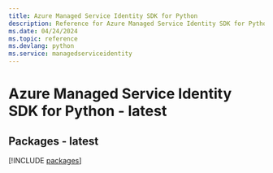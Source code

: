 ```yaml
---
title: Azure Managed Service Identity SDK for Python
description: Reference for Azure Managed Service Identity SDK for Python
ms.date: 04/24/2024
ms.topic: reference
ms.devlang: python
ms.service: managedserviceidentity
---
```

# Azure Managed Service Identity SDK for Python - latest
## Packages - latest
[!INCLUDE [packages](managed-service-identity-index.md)]